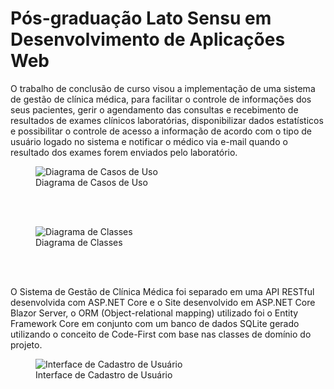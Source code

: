 # Pós-graduação Lato Sensu em Desenvolvimento de Aplicações Web

O trabalho de conclusão de curso visou a implementação de uma sistema de gestão de clínica médica, para facilitar o controle de informações dos seus pacientes, gerir o agendamento das consultas e
recebimento de resultados de exames clínicos laboratórias, disponibilizar dados estatísticos e possibilitar o controle de acesso a informação de acordo com o tipo de usuário logado no sistema e notificar 
o médico via e-mail quando o resultado dos exames forem enviados pelo laboratório.

<figure>
  <img src="https://github.com/user-attachments/assets/58ba41e2-1899-40fc-be04-f17338e958b4" alt="Diagrama de Casos de Uso">
  </br>
  <figcaption>Diagrama de Casos de Uso</figcaption>
</figure>
</br>
</br>

<figure>
  <img src="https://github.com/user-attachments/assets/f9d2b987-b379-467f-8004-46e8c90a5e07" alt="Diagrama de Classes">
  <figcaption>Diagrama de Classes</figcaption>
</figure>
</br>
</br>

O Sistema de Gestão de Clínica Médica foi separado em uma API RESTful desenvolvida com ASP.NET Core e o Site desenvolvido em ASP.NET Core Blazor Server, o ORM (Object-relational mapping) utilizado foi o Entity Framework Core
em conjunto com um banco de dados SQLite gerado utilizando o conceito de Code-First com base nas classes de domínio do projeto.

<figure>
  <img src="https://github.com/user-attachments/assets/ef054e67-72d7-4049-9a0c-593e822015ce" alt="Interface de Cadastro de Usuário">
  <figcaption>Interface de Cadastro de Usuário</figcaption>
</figure>
